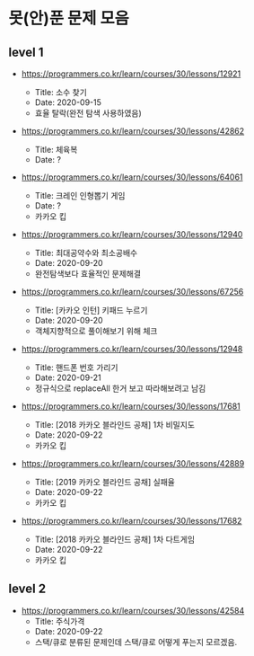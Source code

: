 # 못(안)푼 문제 모음

## level 1
* https://programmers.co.kr/learn/courses/30/lessons/12921
    * Title: 소수 찾기
    * Date: 2020-09-15
    * 효율 탈락(완전 탐색 사용하였음)

* https://programmers.co.kr/learn/courses/30/lessons/42862
    * Title: 체육복
    * Date: ?

* https://programmers.co.kr/learn/courses/30/lessons/64061
    * Title: 크레인 인형뽑기 게임
    * Date: ?
    * 카카오 킵

* https://programmers.co.kr/learn/courses/30/lessons/12940
    * Title: 최대공약수와 최소공배수
    * Date: 2020-09-20
    * 완전탐색보다 효율적인 문제해결

* https://programmers.co.kr/learn/courses/30/lessons/67256
    * Title: [카카오 인턴] 키패드 누르기
    * Date: 2020-09-20
    * 객체지향적으로 풀이해보기 위해 체크

* https://programmers.co.kr/learn/courses/30/lessons/12948
    * Title: 핸드폰 번호 가리기
    * Date: 2020-09-21
    * 정규식으로 replaceAll 한거 보고 따라해보려고 남김

* https://programmers.co.kr/learn/courses/30/lessons/17681
    * Title: [2018 카카오 블라인드 공채] 1차 비밀지도
    * Date: 2020-09-22
    * 카카오 킵

* https://programmers.co.kr/learn/courses/30/lessons/42889
    * Title: [2019 카카오 블라인드 공채] 실패율
    * Date: 2020-09-22
    * 카카오 킵

* https://programmers.co.kr/learn/courses/30/lessons/17682
    * Title: [2018 카카오 블라인드 공채] 1차 다트게임
    * Date: 2020-09-22
    * 카카오 킵

## level 2
* https://programmers.co.kr/learn/courses/30/lessons/42584
    * Title: 주식가격
    * Date: 2020-09-22
    * 스택/큐로 분류된 문제인데 스택/큐로 어떻게 푸는지 모르겠음.
